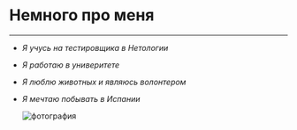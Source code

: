 # Немного про меня
************************************************************************
* _Я учусь на тестировщика в Нетологии_
* _Я работаю в универитете_
* _Я люблю животных и являюсь волонтером_
* _Я мечтаю побывать в Испании_
  
  ![фотография](./image/photo_2024-03-16_21-09-54.jpg)